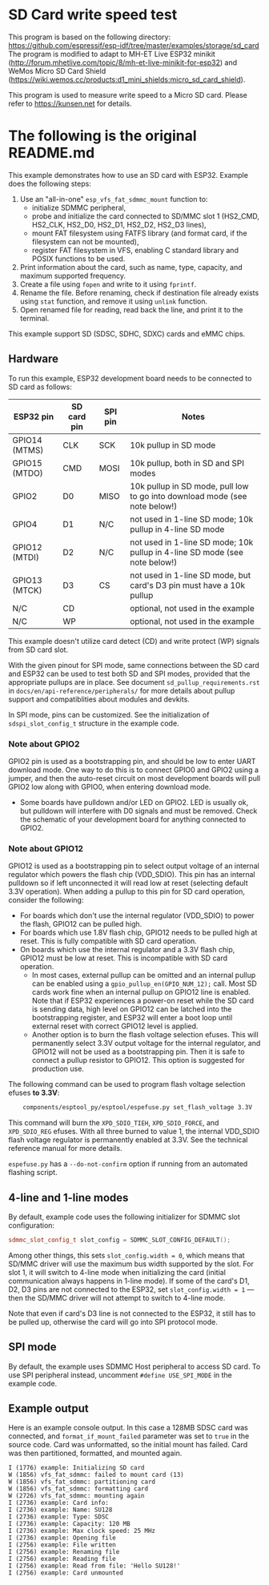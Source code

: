 # SD Card write speed test

This program is based on the following directory:
https://github.com/espressif/esp-idf/tree/master/examples/storage/sd_card
The program is modified to adapt to 
MH-ET Live ESP32 minikit (http://forum.mhetlive.com/topic/8/mh-et-live-minikit-for-esp32)
and WeMos Micro SD Card Shield  (https://wiki.wemos.cc/products:d1_mini_shields:micro_sd_card_shield).

This program is used to measure write speed to a Micro SD card.
Please refer to https://kunsen.net for details.

The following is the original README.md
===

This example demonstrates how to use an SD card with ESP32. Example does the following steps:

1. Use an "all-in-one" `esp_vfs_fat_sdmmc_mount` function to:
    - initialize SDMMC peripheral,
    - probe and initialize the card connected to SD/MMC slot 1 (HS2_CMD, HS2_CLK, HS2_D0, HS2_D1, HS2_D2, HS2_D3 lines),
    - mount FAT filesystem using FATFS library (and format card, if the filesystem can not be mounted),
    - register FAT filesystem in VFS, enabling C standard library and POSIX functions to be used.
2. Print information about the card, such as name, type, capacity, and maximum supported frequency.
3. Create a file using `fopen` and write to it using `fprintf`.
4. Rename the file. Before renaming, check if destination file already exists using `stat` function, and remove it using `unlink` function.
5. Open renamed file for reading, read back the line, and print it to the terminal.

This example support SD (SDSC, SDHC, SDXC) cards and eMMC chips.

## Hardware

To run this example, ESP32 development board needs to be connected to SD card as follows:

ESP32 pin     | SD card pin | SPI pin | Notes
--------------|-------------|---------|------------
GPIO14 (MTMS) | CLK         | SCK     | 10k pullup in SD mode
GPIO15 (MTDO) | CMD         | MOSI    | 10k pullup, both in SD and SPI modes
GPIO2         | D0          | MISO    | 10k pullup in SD mode, pull low to go into download mode (see note below!)
GPIO4         | D1          | N/C     | not used in 1-line SD mode; 10k pullup in 4-line SD mode
GPIO12 (MTDI) | D2          | N/C     | not used in 1-line SD mode; 10k pullup in 4-line SD mode (see note below!)
GPIO13 (MTCK) | D3          | CS      | not used in 1-line SD mode, but card's D3 pin must have a 10k pullup
N/C           | CD          |         | optional, not used in the example
N/C           | WP          |         | optional, not used in the example

This example doesn't utilize card detect (CD) and write protect (WP) signals from SD card slot.

With the given pinout for SPI mode, same connections between the SD card and ESP32 can be used to test both SD and SPI modes, provided that the appropriate pullups are in place. 
See document `sd_pullup_requirements.rst` in `docs/en/api-reference/peripherals/` for more details about pullup support and compatiblities about modules and devkits. 

In SPI mode, pins can be customized. See the initialization of ``sdspi_slot_config_t`` structure in the example code.

### Note about GPIO2

GPIO2 pin is used as a bootstrapping pin, and should be low to enter UART download mode. One way to do this is to connect GPIO0 and GPIO2 using a jumper, and then the auto-reset circuit on most development boards will pull GPIO2 low along with GPIO0, when entering download mode.

- Some boards have pulldown and/or LED on GPIO2. LED is usually ok, but pulldown will interfere with D0 signals and must be removed. Check the schematic of your development board for anything connected to GPIO2. 

### Note about GPIO12

GPIO12 is used as a bootstrapping pin to select output voltage of an internal regulator which powers the flash chip (VDD_SDIO). This pin has an internal pulldown so if left unconnected it will read low at reset (selecting default 3.3V operation). When adding a pullup to this pin for SD card operation, consider the following:

- For boards which don't use the internal regulator (VDD_SDIO) to power the flash, GPIO12 can be pulled high.
- For boards which use 1.8V flash chip, GPIO12 needs to be pulled high at reset. This is fully compatible with SD card operation.
- On boards which use the internal regulator and a 3.3V flash chip, GPIO12 must be low at reset. This is incompatible with SD card operation.
    * In most cases, external pullup can be omitted and an internal pullup can be enabled using a `gpio_pullup_en(GPIO_NUM_12);` call. Most SD cards work fine when an internal pullup on GPIO12 line is enabled. Note that if ESP32 experiences a power-on reset while the SD card is sending data, high level on GPIO12 can be latched into the bootstrapping register, and ESP32 will enter a boot loop until external reset with correct GPIO12 level is applied.
    * Another option is to burn the flash voltage selection efuses. This will permanently select 3.3V output voltage for the internal regulator, and GPIO12 will not be used as a bootstrapping pin. Then it is safe to connect a pullup resistor to GPIO12. This option is suggested for production use.

The following command can be used to program flash voltage selection efuses **to 3.3V**:

```sh
    components/esptool_py/esptool/espefuse.py set_flash_voltage 3.3V
```

This command will burn the `XPD_SDIO_TIEH`, `XPD_SDIO_FORCE`, and `XPD_SDIO_REG` efuses. With all three burned to value 1, the internal VDD_SDIO flash voltage regulator is permanently enabled at 3.3V. See the technical reference manual for more details.

`espefuse.py` has a `--do-not-confirm` option if running from an automated flashing script.

## 4-line and 1-line modes

By default, example code uses the following initializer for SDMMC slot configuration:

```c++
sdmmc_slot_config_t slot_config = SDMMC_SLOT_CONFIG_DEFAULT();
```

Among other things, this sets `slot_config.width = 0`, which means that SD/MMC driver will use the maximum bus width supported by the slot. For slot 1, it will switch to 4-line mode when initializing the card (initial communication always happens in 1-line mode). If some of the card's D1, D2, D3 pins are not connected to the ESP32, set `slot_config.width = 1` — then the SD/MMC driver will not attempt to switch to 4-line mode.

Note that even if card's D3 line is not connected to the ESP32, it still has to be pulled up, otherwise the card will go into SPI protocol mode.

## SPI mode

By default, the example uses SDMMC Host peripheral to access SD card. To use SPI peripheral instead, uncomment ``#define USE_SPI_MODE`` in the example code.

## Example output

Here is an example console output. In this case a 128MB SDSC card was connected, and `format_if_mount_failed` parameter was set to `true` in the source code. Card was unformatted, so the initial mount has failed. Card was then partitioned, formatted, and mounted again.

```
I (1776) example: Initializing SD card
W (1856) vfs_fat_sdmmc: failed to mount card (13)
W (1856) vfs_fat_sdmmc: partitioning card
W (1856) vfs_fat_sdmmc: formatting card
W (2726) vfs_fat_sdmmc: mounting again
I (2736) example: Card info:
I (2736) example: Name: SU128
I (2736) example: Type: SDSC
I (2736) example: Capacity: 120 MB
I (2736) example: Max clock speed: 25 MHz
I (2736) example: Opening file
I (2756) example: File written
I (2756) example: Renaming file
I (2756) example: Reading file
I (2756) example: Read from file: 'Hello SU128!'
I (2756) example: Card unmounted
```

